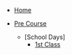 <!-- _sidebar.md -->

- [Home](/)

- [Pre Course](precourse/introduction.md "Pre course fulbright - Cicle III April - July")
    * [School Days]
        * [1st Class](precourse/days/20190408.md "First class ")
